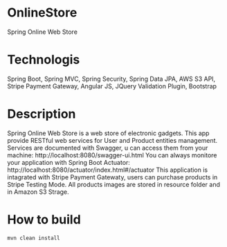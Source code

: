 # OnlineStore
Spring Online Web Store

# Technologis
Spring Boot, Spring MVC, Spring Security, Spring Data JPA, AWS S3 API,
Stripe Payment Gateway, Angular JS, JQuery Validation Plugin, Bootstrap

# Description
Spring Online Web Store is a web store of electronic gadgets.
This app provide RESTful web services for User and Product entities management.
Services are documented with Swagger, u can access them from your machine: http://localhost:8080/swagger-ui.html
You can always monitore your application with Spring Boot Actuator: http://localhost:8080/actuator/index.html#/actuator
This application is intagrated with Stripe Payment Gatewaty, users can purchase products in Stripe Testing Mode.
All products images are stored in resource folder and in Amazon S3 Strage.

# How to build
```
mvn clean install
```
